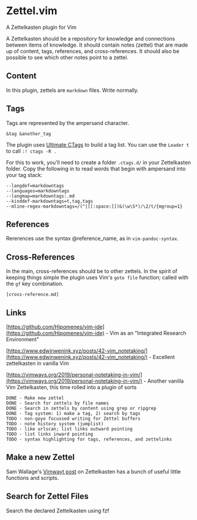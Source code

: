 # Zettel.vim

A Zettelkasten plugin for Vim

A Zettelkasten should be a repository for knowledge and connections between items of knowledge. It should contain notes (zettel) that are made up of content, tags, references, and cross-references. It should also be possible to see which other notes point to a zettel.

## Content

In this plugin, zettels are `markdown` files. Write normally.

## Tags

Tags are represented by the ampersand character.

```
&tag &another_tag
```

The plugin uses [Ultimate CTags](aroist) to build a tag list. You can use the `Leader t` to call `:! ctags -R .`

For this to work, you'll need to create a folder `.ctags.d/` in your Zettelkasten folder. Copy the following in to read words that begin with ampersand into your tag stack:

```
--langdef=markdowntags
--languages=markdowntags
--langmap=markdowntags:.md
--kinddef-markdowntags=t,tag,tags
--mline-regex-markdowntags=/(^|[[:space:]])&(\w\S*)/\2/t/{mgroup=1}
```

## References

Rererences use the syntax @reference_name, as in `vim-pandoc-syntax`.

## Cross-References

In the main, cross-references should be to other zettels. In the spirit of keeping things simple the plugin uses Vim's `goto file` function; called with the `gf` key combination.

```
[cross-reference.md]
```

## Links

[https://github.com/Hipomenes/vim-ide](https://github.com/Hipomenes/vim-ide) - Vim as an "Integrated Research Environment"

[https://www.edwinwenink.xyz/posts/42-vim_notetaking/](https://www.edwinwenink.xyz/posts/42-vim_notetaking/) - Excellent zettelkasten in vanilla Vim

[https://vimways.org/2019/personal-notetaking-in-vim/](https://vimways.org/2019/personal-notetaking-in-vim/) - Another vanilla Vim Zettelkasten, this time rolled into a plugin of sorts


```
DONE - Make new zettel
DONE - Search for zettels by file names
DONE - Search in zettels by content using grep or ripgrep
DONE - Tag system: 1) make a tag, 2) search by tags
TODO - non-goyo focussed writing for Zettel buffers
TODO - note history system (jumplist)
TODO - like urlscan; list links outward pointing
TODO - list links inward pointing
TODO - syntax highlighting for tags, references, and zettelinks

```

## Make a new Zettel

Sam Wallage's [Vimwayt post](https://vimways.org/2019/personal-notetaking-in-vim/) on Zettelkasten has a bunch of useful little functions and scripts.

## Search for Zettel Files

Search the declared Zettelkasten using fzf


